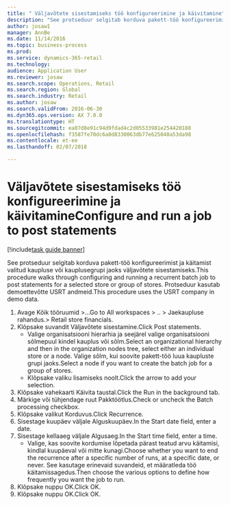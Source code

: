 ```yaml
--- 
title: " Väljavõtete sisestamiseks töö konfigureerimine ja käivitamine"
description: "See protseduur selgitab korduva pakett-töö konfigureerimist ja käitamist valitud kaupluse või kauplusegrupi jaoks väljavõtete sisestamiseks."
author: josaw1
manager: AnnBe
ms.date: 11/14/2016
ms.topic: business-process
ms.prod: 
ms.service: dynamics-365-retail
ms.technology: 
audience: Application User
ms.reviewer: josaw
ms.search.scope: Operations, Retail
ms.search.region: Global
ms.search.industry: Retail
ms.author: josaw
ms.search.validFrom: 2016-06-30
ms.dyn365.ops.version: AX 7.0.0
ms.translationtype: HT
ms.sourcegitcommit: ea07d8e91c94d9fdad4c2d05533981e254420188
ms.openlocfilehash: f3587fe70dc6a0d8330063db77e625040a53da98
ms.contentlocale: et-ee
ms.lasthandoff: 02/07/2018

---
```

# <a name="configure-and-run-a-job-to-post-statements"></a><span data-ttu-id="40f1a-103"> Väljavõtete sisestamiseks töö konfigureerimine ja käivitamine</span><span class="sxs-lookup"><span data-stu-id="40f1a-103">Configure and run a job to post statements</span></span>

[!include[task guide banner](../includes/task-guide-banner.md)]

<span data-ttu-id="40f1a-104">See protseduur selgitab korduva pakett-töö konfigureerimist ja käitamist valitud kaupluse või kauplusegrupi jaoks väljavõtete sisestamiseks.</span><span class="sxs-lookup"><span data-stu-id="40f1a-104">This procedure walks through configuring and running a recurrent batch job to post statements for a selected store or group of stores.</span></span> <span data-ttu-id="40f1a-105">Protseduur kasutab demoettevõtte USRT andmeid.</span><span class="sxs-lookup"><span data-stu-id="40f1a-105">This procedure uses the USRT company in demo data.</span></span>

1. <span data-ttu-id="40f1a-106">Avage Kõik tööruumid >...</span><span class="sxs-lookup"><span data-stu-id="40f1a-106">Go to All workspaces > ..</span></span> <span data-ttu-id="40f1a-107">> Jaekaupluse rahandus.</span><span class="sxs-lookup"><span data-stu-id="40f1a-107">> Retail store financials.</span></span>
2. <span data-ttu-id="40f1a-108">Klõpsake suvandit Väljavõtete sisestamine.</span><span class="sxs-lookup"><span data-stu-id="40f1a-108">Click Post statements.</span></span>
    * <span data-ttu-id="40f1a-109">Valige organisatsiooni hierarhia ja seejärel valige organisatsiooni sõlmepuul kindel kauplus või sõlm.</span><span class="sxs-lookup"><span data-stu-id="40f1a-109">Select an organizational hierarchy and then in the organization nodes tree, select either an individual store or a node.</span></span> <span data-ttu-id="40f1a-110">Valige sõlm, kui soovite pakett-töö luua kaupluste grupi jaoks.</span><span class="sxs-lookup"><span data-stu-id="40f1a-110">Select a node if you want to create the batch job for a group of stores.</span></span>  
    * <span data-ttu-id="40f1a-111">Klõpsake valiku lisamiseks noolt.</span><span class="sxs-lookup"><span data-stu-id="40f1a-111">Click the arrow to add your selection.</span></span>  
3. <span data-ttu-id="40f1a-112">Klõpsake vahekaarti Käivita taustal.</span><span class="sxs-lookup"><span data-stu-id="40f1a-112">Click the Run in the background tab.</span></span>
4. <span data-ttu-id="40f1a-113">Märkige või tühjendage ruut Pakktöötlus.</span><span class="sxs-lookup"><span data-stu-id="40f1a-113">Check or uncheck the Batch processing checkbox.</span></span>
5. <span data-ttu-id="40f1a-114">Klõpsake valikut Korduvus.</span><span class="sxs-lookup"><span data-stu-id="40f1a-114">Click Recurrence.</span></span>
6. <span data-ttu-id="40f1a-115">Sisestage kuupäev väljale Alguskuupäev.</span><span class="sxs-lookup"><span data-stu-id="40f1a-115">In the Start date field, enter a date.</span></span>
7. <span data-ttu-id="40f1a-116">Sisestage kellaaeg väljale Algusaeg.</span><span class="sxs-lookup"><span data-stu-id="40f1a-116">In the Start time field, enter a time.</span></span>
    * <span data-ttu-id="40f1a-117">Valige, kas soovite kordumise lõpetada pärast teatud arvu käitamisi, kindlal kuupäeval või mitte kunagi.</span><span class="sxs-lookup"><span data-stu-id="40f1a-117">Choose whether you want to end the recurrence after a specific number of runs, at a specific date, or never.</span></span> <span data-ttu-id="40f1a-118">See kasutage erinevaid suvandeid, et määratleda töö käitamissagedus.</span><span class="sxs-lookup"><span data-stu-id="40f1a-118">Then choose the various options to define how frequently you want the job to run.</span></span>  
8. <span data-ttu-id="40f1a-119">Klõpsake nuppu OK.</span><span class="sxs-lookup"><span data-stu-id="40f1a-119">Click OK.</span></span>
9. <span data-ttu-id="40f1a-120">Klõpsake nuppu OK.</span><span class="sxs-lookup"><span data-stu-id="40f1a-120">Click OK.</span></span>


